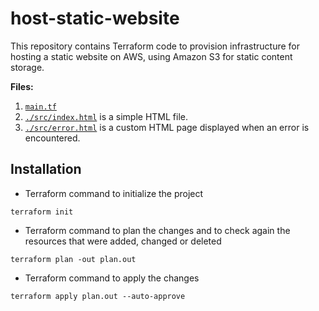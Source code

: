 # host-static-website
This repository contains Terraform code to provision infrastructure for hosting a static website on AWS, using Amazon S3 for static content storage.

**Files:**
1. [`main.tf`](https://github.com/Sebastianutcn/host-static-website-s3/blob/main/main.tf) 
2. [`./src/index.html`](https://github.com/Sebastianutcn/host-static-website-s3/blob/main/src/index.html) is a simple HTML file.
3. [`./src/error.html`](https://github.com/Sebastianutcn/host-static-website-s3/blob/main/src/index.html) is a custom HTML page displayed when an error is encountered.

## Installation
- Terraform command to initialize the project
```
terraform init
```
* Terraform command to plan the changes and to check again the resources that were added, changed or deleted
```
terraform plan -out plan.out
```
- Terraform command to apply the changes
```
terraform apply plan.out --auto-approve
```
